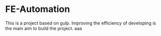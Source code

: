 # FE-Automation
This is a project based on gulp. Improving the efficiency of developing is the main aim to build the project.
aaa
